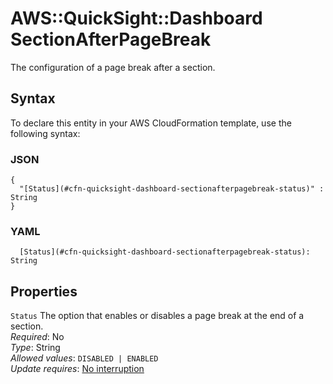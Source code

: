 # AWS::QuickSight::Dashboard SectionAfterPageBreak<a name="aws-properties-quicksight-dashboard-sectionafterpagebreak"></a>

The configuration of a page break after a section\.

## Syntax<a name="aws-properties-quicksight-dashboard-sectionafterpagebreak-syntax"></a>

To declare this entity in your AWS CloudFormation template, use the following syntax:

### JSON<a name="aws-properties-quicksight-dashboard-sectionafterpagebreak-syntax.json"></a>

```
{
  "[Status](#cfn-quicksight-dashboard-sectionafterpagebreak-status)" : String
}
```

### YAML<a name="aws-properties-quicksight-dashboard-sectionafterpagebreak-syntax.yaml"></a>

```
  [Status](#cfn-quicksight-dashboard-sectionafterpagebreak-status): String
```

## Properties<a name="aws-properties-quicksight-dashboard-sectionafterpagebreak-properties"></a>

`Status` <a name="cfn-quicksight-dashboard-sectionafterpagebreak-status"></a>
The option that enables or disables a page break at the end of a section\.  
_Required_: No  
_Type_: String  
_Allowed values_: `DISABLED | ENABLED`  
_Update requires_: [No interruption](https://docs.aws.amazon.com/AWSCloudFormation/latest/UserGuide/using-cfn-updating-stacks-update-behaviors.html#update-no-interrupt)
